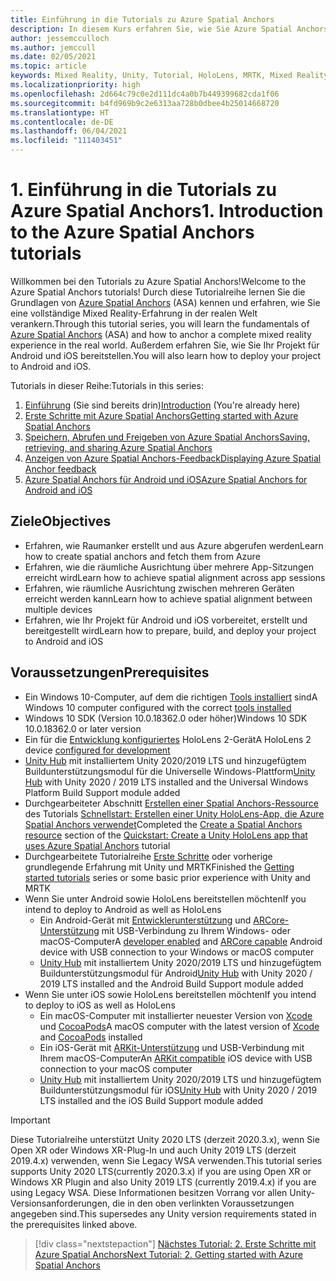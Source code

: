 ```yaml
---
title: Einführung in die Tutorials zu Azure Spatial Anchors
description: In diesem Kurs erfahren Sie, wie Sie Azure Spatial Anchors in einer Mixed Reality-Anwendung implementieren.
author: jessemcculloch
ms.author: jemccull
ms.date: 02/05/2021
ms.topic: article
keywords: Mixed Reality, Unity, Tutorial, HoloLens, MRTK, Mixed Reality Toolkit, UWP, Azure Spatial Anchors, iOS, Android, Windows 10, ARCore, macOS, Android-Buildunterstützung, ARKit
ms.localizationpriority: high
ms.openlocfilehash: 2d664c79c0e2d111dc4a0b7b449399682cda1f06
ms.sourcegitcommit: b4fd969b9c2e6313aa728b0dbee4b25014668720
ms.translationtype: HT
ms.contentlocale: de-DE
ms.lasthandoff: 06/04/2021
ms.locfileid: "111403451"
---
```

# <a name="1-introduction-to-the-azure-spatial-anchors-tutorials"></a><span data-ttu-id="c4421-104">1. Einführung in die Tutorials zu Azure Spatial Anchors</span><span class="sxs-lookup"><span data-stu-id="c4421-104">1. Introduction to the Azure Spatial Anchors tutorials</span></span>

<span data-ttu-id="c4421-105">Willkommen bei den Tutorials zu Azure Spatial Anchors!</span><span class="sxs-lookup"><span data-stu-id="c4421-105">Welcome to the Azure Spatial Anchors tutorials!</span></span> <span data-ttu-id="c4421-106">Durch diese Tutorialreihe lernen Sie die Grundlagen von <a href="https://azure.microsoft.com/services/spatial-anchors" target="_blank">Azure Spatial Anchors</a> (ASA) kennen und erfahren, wie Sie eine vollständige Mixed Reality-Erfahrung in der realen Welt verankern.</span><span class="sxs-lookup"><span data-stu-id="c4421-106">Through this tutorial series, you will learn the fundamentals of <a href="https://azure.microsoft.com/services/spatial-anchors" target="_blank">Azure Spatial Anchors</a> (ASA) and how to anchor a complete mixed reality experience in the real world.</span></span> <span data-ttu-id="c4421-107">Außerdem erfahren Sie, wie Sie Ihr Projekt für Android und iOS bereitstellen.</span><span class="sxs-lookup"><span data-stu-id="c4421-107">You will also learn how to deploy your project to Android and iOS.</span></span>

<span data-ttu-id="c4421-108">Tutorials in dieser Reihe:</span><span class="sxs-lookup"><span data-stu-id="c4421-108">Tutorials in this series:</span></span>

1. <span data-ttu-id="c4421-109">[Einführung](mr-learning-asa-01.md) (Sie sind bereits drin)</span><span class="sxs-lookup"><span data-stu-id="c4421-109">[Introduction](mr-learning-asa-01.md) (You're already here)</span></span>
2. [<span data-ttu-id="c4421-110">Erste Schritte mit Azure Spatial Anchors</span><span class="sxs-lookup"><span data-stu-id="c4421-110">Getting started with Azure Spatial Anchors</span></span>](mr-learning-asa-02.md)
3. [<span data-ttu-id="c4421-111">Speichern, Abrufen und Freigeben von Azure Spatial Anchors</span><span class="sxs-lookup"><span data-stu-id="c4421-111">Saving, retrieving, and sharing Azure Spatial Anchors</span></span>](mr-learning-asa-03.md)
4. [<span data-ttu-id="c4421-112">Anzeigen von Azure Spatial Anchors-Feedback</span><span class="sxs-lookup"><span data-stu-id="c4421-112">Displaying Azure Spatial Anchor feedback</span></span>](mr-learning-asa-04.md)
5. [<span data-ttu-id="c4421-113">Azure Spatial Anchors für Android und iOS</span><span class="sxs-lookup"><span data-stu-id="c4421-113">Azure Spatial Anchors for Android and iOS</span></span>](mr-learning-asa-05.md)

## <a name="objectives"></a><span data-ttu-id="c4421-114">Ziele</span><span class="sxs-lookup"><span data-stu-id="c4421-114">Objectives</span></span>

* <span data-ttu-id="c4421-115">Erfahren, wie Raumanker erstellt und aus Azure abgerufen werden</span><span class="sxs-lookup"><span data-stu-id="c4421-115">Learn how to create spatial anchors and fetch them from Azure</span></span>
* <span data-ttu-id="c4421-116">Erfahren, wie die räumliche Ausrichtung über mehrere App-Sitzungen erreicht wird</span><span class="sxs-lookup"><span data-stu-id="c4421-116">Learn how to achieve spatial alignment across app sessions</span></span>
* <span data-ttu-id="c4421-117">Erfahren, wie räumliche Ausrichtung zwischen mehreren Geräten erreicht werden kann</span><span class="sxs-lookup"><span data-stu-id="c4421-117">Learn how to achieve spatial alignment between multiple devices</span></span>
* <span data-ttu-id="c4421-118">Erfahren, wie Ihr Projekt für Android und iOS vorbereitet, erstellt und bereitgestellt wird</span><span class="sxs-lookup"><span data-stu-id="c4421-118">Learn how to prepare, build, and deploy your project to Android and iOS</span></span>

## <a name="prerequisites"></a><span data-ttu-id="c4421-119">Voraussetzungen</span><span class="sxs-lookup"><span data-stu-id="c4421-119">Prerequisites</span></span>

* <span data-ttu-id="c4421-120">Ein Windows 10-Computer, auf dem die richtigen [Tools installiert](../../install-the-tools.md) sind</span><span class="sxs-lookup"><span data-stu-id="c4421-120">A Windows 10 computer configured with the correct [tools installed](../../install-the-tools.md)</span></span>
* <span data-ttu-id="c4421-121">Windows 10 SDK (Version 10.0.18362.0 oder höher)</span><span class="sxs-lookup"><span data-stu-id="c4421-121">Windows 10 SDK 10.0.18362.0 or later version</span></span>
* <span data-ttu-id="c4421-122">Ein für die [Entwicklung konfiguriertes](../../platform-capabilities-and-apis/using-visual-studio.md#enabling-developer-mode) HoloLens 2-Gerät</span><span class="sxs-lookup"><span data-stu-id="c4421-122">A HoloLens 2 device [configured for development](../../platform-capabilities-and-apis/using-visual-studio.md#enabling-developer-mode)</span></span>
* <span data-ttu-id="c4421-123"><a href="https://docs.unity3d.com/Manual/GettingStartedInstallingHub.html" target="_blank">Unity Hub</a> mit installiertem Unity 2020/2019 LTS und hinzugefügtem Buildunterstützungsmodul für die Universelle Windows-Plattform</span><span class="sxs-lookup"><span data-stu-id="c4421-123"><a href="https://docs.unity3d.com/Manual/GettingStartedInstallingHub.html" target="_blank">Unity Hub</a> with Unity 2020 / 2019 LTS installed and the Universal Windows Platform Build Support module added</span></span>
* <span data-ttu-id="c4421-124">Durchgearbeiteter Abschnitt [Erstellen einer Spatial Anchors-Ressource](/azure/spatial-anchors/quickstarts/get-started-unity-hololens#create-a-spatial-anchors-resource) des Tutorials [Schnellstart: Erstellen einer Unity HoloLens-App, die Azure Spatial Anchors verwendet](/azure/spatial-anchors/quickstarts/get-started-unity-hololens)</span><span class="sxs-lookup"><span data-stu-id="c4421-124">Completed the [Create a Spatial Anchors resource](/azure/spatial-anchors/quickstarts/get-started-unity-hololens#create-a-spatial-anchors-resource) section of the [Quickstart: Create a Unity HoloLens app that uses Azure Spatial Anchors](/azure/spatial-anchors/quickstarts/get-started-unity-hololens) tutorial</span></span>
* <span data-ttu-id="c4421-125">Durchgearbeitete Tutorialreihe [Erste Schritte](mr-learning-base-01.md) oder vorherige grundlegende Erfahrung mit Unity und MRTK</span><span class="sxs-lookup"><span data-stu-id="c4421-125">Finished the [Getting started tutorials](mr-learning-base-01.md) series or some basic prior experience with Unity and MRTK</span></span>
* <span data-ttu-id="c4421-126">Wenn Sie unter Android sowie HoloLens bereitstellen möchten</span><span class="sxs-lookup"><span data-stu-id="c4421-126">If you intend to deploy to Android as well as HoloLens</span></span>
  * <span data-ttu-id="c4421-127">Ein Android-Gerät mit <a href="https://developer.android.com/studio/debug/dev-options" target="_blank">Entwicklerunterstützung</a> und <a href="https://developers.google.com/ar/discover/supported-devices" target="_blank">ARCore-Unterstützung</a> mit USB-Verbindung zu Ihrem Windows- oder macOS-Computer</span><span class="sxs-lookup"><span data-stu-id="c4421-127">A <a href="https://developer.android.com/studio/debug/dev-options" target="_blank">developer enabled</a> and <a href="https://developers.google.com/ar/discover/supported-devices" target="_blank">ARCore capable</a> Android device with USB connection to your Windows or macOS computer</span></span>
  * <span data-ttu-id="c4421-128"><a href="https://docs.unity3d.com/Manual/GettingStartedInstallingHub.html" target="_blank">Unity Hub</a> mit installiertem Unity 2020/2019 LTS und hinzugefügtem Buildunterstützungsmodul für Android</span><span class="sxs-lookup"><span data-stu-id="c4421-128"><a href="https://docs.unity3d.com/Manual/GettingStartedInstallingHub.html" target="_blank">Unity Hub</a> with Unity 2020 / 2019 LTS installed and the Android Build Support module added</span></span>
* <span data-ttu-id="c4421-129">Wenn Sie unter iOS sowie HoloLens bereitstellen möchten</span><span class="sxs-lookup"><span data-stu-id="c4421-129">If you intend to deploy to iOS as well as HoloLens</span></span>
  * <span data-ttu-id="c4421-130">Ein macOS-Computer mit installierter neuester Version von <a href="https://geo.itunes.apple.com/us/app/xcode/id497799835?mt=12" target="_blank">Xcode</a> und <a href="https://cocoapods.org" target="_blank">CocoaPods</a></span><span class="sxs-lookup"><span data-stu-id="c4421-130">A macOS computer with the latest version of <a href="https://geo.itunes.apple.com/us/app/xcode/id497799835?mt=12" target="_blank">Xcode</a> and <a href="https://cocoapods.org" target="_blank">CocoaPods</a> installed</span></span>
  * <span data-ttu-id="c4421-131">Ein iOS-Gerät mit <a href="https://developer.apple.com/documentation/arkit/verifying_device_support_and_user_permission" target="_blank">ARKit-Unterstützung</a> und USB-Verbindung mit Ihrem macOS-Computer</span><span class="sxs-lookup"><span data-stu-id="c4421-131">An <a href="https://developer.apple.com/documentation/arkit/verifying_device_support_and_user_permission" target="_blank">ARKit compatible</a> iOS device with USB connection to your macOS computer</span></span>
  * <span data-ttu-id="c4421-132"><a href="https://docs.unity3d.com/Manual/GettingStartedInstallingHub.html" target="_blank">Unity Hub</a> mit installiertem Unity 2020/2019 LTS und hinzugefügtem Buildunterstützungsmodul für iOS</span><span class="sxs-lookup"><span data-stu-id="c4421-132"><a href="https://docs.unity3d.com/Manual/GettingStartedInstallingHub.html" target="_blank">Unity Hub</a> with Unity 2020 / 2019 LTS installed and the iOS Build Support module added</span></span>

> [!Important]
> <span data-ttu-id="c4421-133">Diese Tutorialreihe unterstützt Unity 2020 LTS (derzeit 2020.3.x), wenn Sie Open XR oder Windows XR-Plug-In und auch Unity 2019 LTS (derzeit 2019.4.x) verwenden, wenn Sie Legacy WSA verwenden.</span><span class="sxs-lookup"><span data-stu-id="c4421-133">This tutorial series supports Unity 2020 LTS(currently 2020.3.x) if you are using Open XR or Windows XR Plugin and also Unity 2019 LTS (currently 2019.4.x) if you are using Legacy WSA.</span></span> <span data-ttu-id="c4421-134">Diese Informationen besitzen Vorrang vor allen Unity-Versionsanforderungen, die in den oben verlinkten Voraussetzungen angegeben sind.</span><span class="sxs-lookup"><span data-stu-id="c4421-134">This supersedes any Unity version requirements stated in the prerequisites linked above.</span></span>

> [!div class="nextstepaction"]
> [<span data-ttu-id="c4421-135">Nächstes Tutorial: 2. Erste Schritte mit Azure Spatial Anchors</span><span class="sxs-lookup"><span data-stu-id="c4421-135">Next Tutorial: 2. Getting started with Azure Spatial Anchors</span></span>](mr-learning-asa-02.md)
